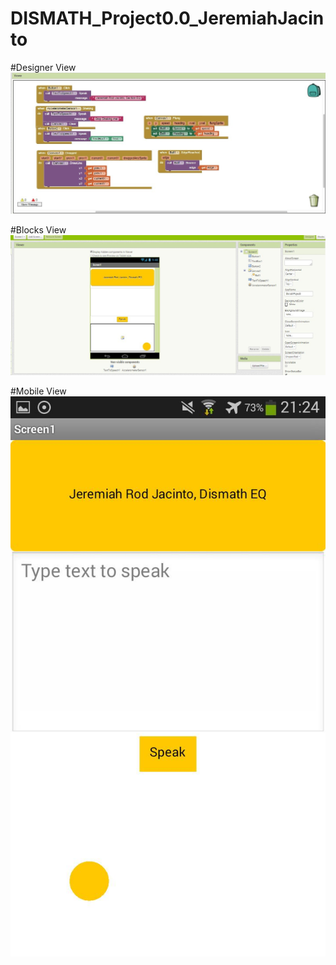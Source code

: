 # DISMATH_Project0.0_JeremiahJacinto

#Designer View
![A](https://raw.githubusercontent.com/DeLaSalleUniversity-Manila-DISMATH-t216/DISMATH_Project0.0_JeremiahJacinto/master/A.jpg)

#Blocks View
![AA](https://raw.githubusercontent.com/DeLaSalleUniversity-Manila-DISMATH-t216/DISMATH_Project0.0_JeremiahJacinto/master/AA.jpg)

#Mobile View
![aaa](https://raw.githubusercontent.com/DeLaSalleUniversity-Manila-DISMATH-t216/DISMATH_Project0.0_JeremiahJacinto/master/aaa.jpg)
